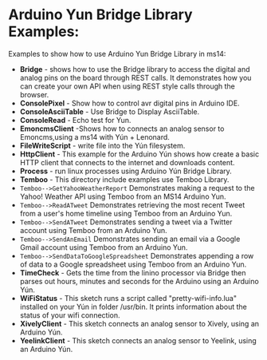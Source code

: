 Arduino Yun Bridge Library Examples:
=======

Examples to show how to use Arduino Yun Bridge Library in ms14:


- **Bridge** - shows how to use the Bridge library to access the digital and analog pins on the board through REST calls. It demonstrates how you can create your own API when using REST style calls through the browser.
- **ConsolePixel** - Show how to control avr digital pins in Arduino IDE.
- **ConsoleAsciiTable** - Use Bridge to Display AsciiTable.
- **ConsoleRead** - Echo test for Yun.
- **EmoncmsClient** -Shows how to connects an analog sensor to Emoncms,using a ms14 with Yún + Lenonard. 
- **FileWriteScript** - write file into the Yún filesystem.
- **HttpClient** - This example for the Arduino Yún shows how create a basic HTTP client that connects to the internet and downloads content.
- **Process** - run linux processes using Arduino Yún Bridge Library. 
- **Temboo** - This directory include examples use Temboo Library.
- `Temboo-->GetYahooWeatherReport` Demonstrates making a request to the Yahoo! Weather API using Temboo from an MS14 Arduino Yun.
- `Temboo-->ReadATweet` Demonstrates retrieving the most recent Tweet from a user's home timeline using Temboo from an Arduino Yun.
- `Temboo-->SendATweet` Demonstrates sending a tweet via a Twitter account using Temboo from an Arduino Yun.
- `Temboo-->SendAnEmail` Demonstrates sending an email via a Google Gmail account using Temboo from an Arduino Yun.
- `Temboo-->SendDataToGoogleSpreadsheet` Demonstrates appending a row of data to a Google spreadsheet using Temboo from an Arduino Yun.
- **TimeCheck** - Gets the time from the linino processor via Bridge then parses out hours, minutes and seconds for the Arduino using an Arduino Yún. 
- **WiFiStatus** - This sketch runs a script called "pretty-wifi-info.lua" installed on your Yún in folder /usr/bin. It prints information about the status of your wifi connection.
- **XivelyClient** - This sketch connects an analog sensor to Xively, using an Arduino Yún.
- **YeelinkClient** - This sketch connects an analog sensor to Yeelink, using an Arduino Yún.
